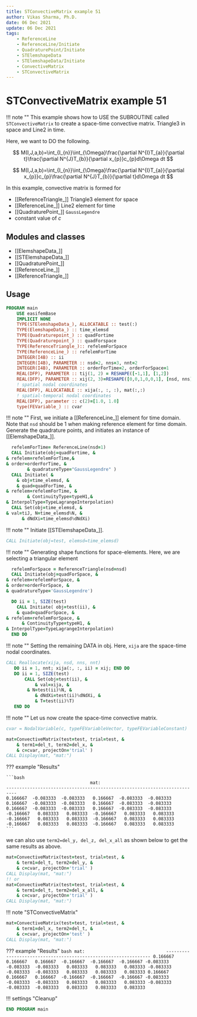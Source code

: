 ```yaml
---
title: STConvectiveMatrix example 51
author: Vikas Sharma, Ph.D.
date: 06 Dec 2021
update: 06 Dec 2021 
tags:
    - ReferenceLine
    - ReferenceLine/Initiate
    - QuadraturePoint/Initiate
    - STElemshapeData
    - STElemshapeData/Initiate
    - ConvectiveMatrix
    - STConvectiveMatrix
---
```


# STConvectiveMatrix example 51

!!! note ""
This example shows how to USE the SUBROUTINE called `STConvectiveMatrix` to create a space-time convective matrix. Triangle3 in space and Line2 in time.

Here, we want to DO the following.

$$
M(I,J,a,b)=\int_{I_{n}}\int_{\Omega}\frac{\partial N^{I}T_{a}}{\partial t}\frac{\partial N^{J}T_{b}}{\partial x_{p}}c_{p}d\Omega dt
$$

$$
M(I,J,a,b)=\int_{I_{n}}\int_{\Omega}\frac{\partial N^{I}T_{a}}{\partial x_{p}}c_{p}\frac{\partial N^{J}T_{b}}{\partial t}d\Omega dt
$$

In this example, convective matrix is formed for

- [[ReferenceTriangle_]] Triangle3 element for space
- [[ReferenceLine_]] Line2 element for time
- [[QuadraturePoint_]] `GaussLegendre`
- constant value of $c$

## Modules and classes

- [[ElemshapeData_]]
- [[STElemshapeData_]]
- [[QuadraturePoint_]]
- [[ReferenceLine_]]
- [[ReferenceTriangle_]]

## Usage

```fortran
PROGRAM main
    USE easifemBase
    IMPLICIT NONE
    TYPE(STElemshapeData_), ALLOCATABLE :: test(:)
    TYPE(ElemshapeData_) :: time_elemsd
    TYPE(Quadraturepoint_) :: quadFortime
    TYPE(Quadraturepoint_) :: quadForspace
    TYPE(ReferenceTriangle_):: refelemForSpace
    TYPE(ReferenceLine_) :: refelemForTime
    INTEGER(I4B) :: ii
    INTEGER(I4B), PARAMETER :: nsd=2, nns=3, nnt=2
    INTEGER(I4B), PARAMETER :: orderForTime=2, orderForSpace=1
    REAL(DFP), PARAMETER :: tij(1, 2) = RESHAPE([-1,1], [1,2])
    REAL(DFP), PARAMETER :: xij(2, 3)=RESHAPE([0,0,1,0,0,1], [nsd, nns])
    ! spatial nodal coordinates
    REAL(DFP), ALLOCATABLE :: xija(:, :, :), mat(:,:)
    ! spatial-temporal nodal coordinates
    REAL(DFP), parameter :: c(2)=[1.0, 1.0]
    type(FEVariable_) :: cvar
```

!!! note ""
First, we initiate a [[ReferenceLine_]] element for time domain. Note that `nsd` should be 1 when making reference element for time domain. Generate the quadrature points, and initiates an instance of [[ElemshapeData_]].

```fortran
  refelemForTime= ReferenceLine(nsd=1)
  CALL Initiate(obj=quadFortime, &
& refelem=refelemForTime,&
& order=orderForTime, &
    	& quadratureType="GaussLegendre" )
  CALL Initiate( &
  	& obj=time_elemsd, &
 	& quad=quadForTime, &
& refelem=refelemForTime, &
    	& ContinuityType=typeH1,&
& InterpolType=TypeLagrangeInterpolation)
  CALL Set(obj=time_elemsd, &
& val=tiJ, N=time_elemsd%N, &
      & dNdXi=time_elemsd%dNdXi)
```

!!! note ""
Initiate [[STElemshapeData_]].

```fortran
CALL Initiate(obj=test, elemsd=time_elemsd)
```

!!! note ""
Generating shape functions for space-elements. Here, we are selecting a triangular element

```fortran
  refelemForSpace = ReferenceTriangle(nsd=nsd)
  CALL Initiate(obj=quadForSpace, &
& refelem=refelemForSpace, &
& order=orderForSpace, &
& quadratureType='GaussLegendre')
```

```fortran
  DO ii = 1, SIZE(test)
    CALL Initiate( obj=test(ii), &
 	& quad=quadForSpace, &
& refelem=refelemForSpace, &
      & ContinuityType=typeH1, &
& InterpolType=TypeLagrangeInterpolation)
  END DO
```

!!! note ""
Setting the remaining DATA in obj. Here, `xija` are the space-time nodal coordinates.

```fortran
CALL Reallocate(xija, nsd, nns, nnt)
   DO ii = 1, nnt; xija(:, :, ii) = xij; END DO
   DO ii = 1, SIZE(test)
       CALL Set(obj=test(ii), &
           & val=xija, &
		& N=test(ii)%N, &
           & dNdXi=test(ii)%dNdXi, &
           & T=test(ii)%T)
   END DO
```

!!! note ""
Let us now create the space-time convective matrix.

```fortran
cvar = NodalVariable(c, typeFEVariableVector, typeFEVariableConstant)
```

```fortran
mat=ConvectiveMatrix(test=test, trial=test, &
    & term1=del_t, term2=del_x, &
    & c=cvar, projectOn='trial' )
CALL Display(mat, "mat:")
```

??? example "Results"

    ```bash
                                    mat:                                   
    --------------------------------------------------------------------------
    0.166667  -0.083333  -0.083333   0.166667  -0.083333  -0.083333
    0.166667  -0.083333  -0.083333   0.166667  -0.083333  -0.083333
    0.166667  -0.083333  -0.083333   0.166667  -0.083333  -0.083333
    -0.166667   0.083333   0.083333  -0.166667   0.083333   0.083333
    -0.166667   0.083333   0.083333  -0.166667   0.083333   0.083333
    -0.166667   0.083333   0.083333  -0.166667   0.083333   0.083333    
    ```

we can also use `term2=del_y, del_z, del_x_all` as shown below to get the same results as above.

```fortran
mat=ConvectiveMatrix(test=test, trial=test, &
    & term1=del_t, term2=del_y, &
    & c=cvar, projectOn='trial' )
CALL Display(mat, "mat:")
!! or
mat=ConvectiveMatrix(test=test, trial=test, &
    & term1=del_t, term2=del_x_all, &
    & c=cvar, projectOn='trial' )
CALL Display(mat, "mat:")
```

!!! note "STConvectiveMatrix"

```fortran
mat=ConvectiveMatrix(test=test, trial=test, &
    & term1=del_x, term2=del_t, &
    & c=cvar, projectOn='test' )
CALL Display(mat, "mat:")
```

??? example "Results"
`bash mat:                               ---------------------------------------------------------------- 0.166667   0.166667   0.166667  -0.166667  -0.166667  -0.166667 -0.083333  -0.083333  -0.083333   0.083333   0.083333   0.083333 -0.083333  -0.083333  -0.083333   0.083333   0.083333   0.083333 0.166667   0.166667   0.166667  -0.166667  -0.166667  -0.166667 -0.083333  -0.083333  -0.083333   0.083333   0.083333   0.083333 -0.083333  -0.083333  -0.083333   0.083333   0.083333   0.083333`

!!! settings "Cleanup"

```fortran
END PROGRAM main
```
